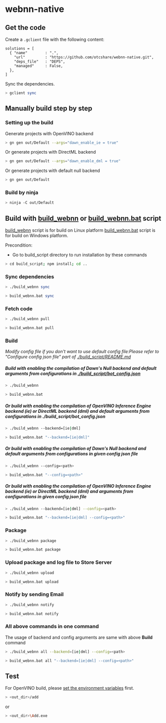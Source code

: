 # webnn-native

## Get the code
Create a `.gclient` file with the following content:
```
solutions = [
  { "name"        : ".",
    "url"         : "https://github.com/otcshare/webnn-native.git",
    "deps_file"   : "DEPS",
    "managed"     : False,
  },
]
```

Sync the dependencies.
```sh
> gclient sync
```
## Manually build step by step
### Setting up the build
Generate projects with OpenVINO backend
```sh
> gn gen out/Default --args="dawn_enable_ie = true"
```

Or generate projects with DirectML backend
```sh
> gn gen out/Default --args="dawn_enable_dml = true"
```

Or generate projects with default null backend
```sh
> gn gen out/Default
```
### Build by ninja
```sh
> ninja -C out/Default
```

## Build with [build_webnn](./build_webnn) or [build_webnn.bat](./build_webnn.bat) script
[build_webnn](./build_webnn) script is for build on Linux platform
[build_webnn.bat](./build_webnn.bat) script is for build on Windows platform.

Precondition: 
* Go to build_script directory to run installation by these commands
```sh
> cd build_script; npm install; cd ..
```

### Sync dependencies
```sh
> ./build_webnn sync
```
```sh
> build_webnn.bat sync
```

### Fetch code
```sh
> ./build_webnn pull
```
```sh
> build_webnn.bat pull
```

### Build
*Modify config file if you don't want to use default config file:Please refer to "Configure config json file" part of [./build_script/README.md](./build_script/README.md)*

##### Build with enabling the compilation of Dawn's Null backend and default arguments from configurations in [./build_script/bot_config.json](./build_script/bot_config.json)
```sh
> ./build_webnn
```
```sh
> build_webnn.bat
```

##### Or build with enabling the compilation of OpenVINO Inference Engine backend (ie) or DirectML backend (dml) and default arguments from configurations in ./build_script/bot_config.json
```sh
> ./build_webnn --backend=[ie|dml]
```
```sh
> build_webnn.bat "--backend=[ie|dml]"
```
##### Or build with enabling the compilation of Dawn's Null backend and default arguments from configurations in given config json file
```sh
> ./build_webnn --config=<path>
```
```sh
> build_webnn.bat "--config=<path>"
```

##### Or build with enabling the compilation of OpenVINO Inference Engine backend (ie) or DirectML backend (dml) and arguments from configurations in given config json file
```sh
> ./build_webnn --backend=[ie|dml] --config=<path>
```
```sh
> build_webnn.bat "--backend=[ie|dml] --config=<path>"
```

### Package
```sh
> ./build_webnn package
```
```sh
> build_webnn.bat package
```

### Upload package and log file to Store Server
```sh
> ./build_webnn upload
```
```sh
> build_webnn.bat upload
```

### Notify by sending Email
```sh
> ./build_webnn notify
```
```sh
> build_webnn.bat notify
```

### All above commands in one command
The usage of backend and config arguments are same with above **Build** command

```sh
> ./build_webnn all --backend=[ie|dml] --config=<path>
```
```sh
> build_webnn.bat all "--backend=[ie|dml] --config=<path>"
```

## Test
For OpenVINO build, please [set the environment variables](https://docs.openvinotoolkit.org/2021.1/openvino_docs_install_guides_installing_openvino_windows.html#set-the-environment-variables) first.
```sh
> <out_dir>/add
```
or
```sh
> <out_dir>\Add.exe
```